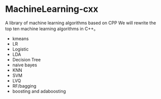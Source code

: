 # MachineLearning-cxx
A library of machine learning algorithms based on CPP
We will rewrite the top ten machine learning algorithms in C++。

- kmeans
- LR
- Logistic
- LDA
- Decision Tree
- naive bayes
- KNN
- SVM
- LVQ
- RF/bagging
- boosting and adaboosting
